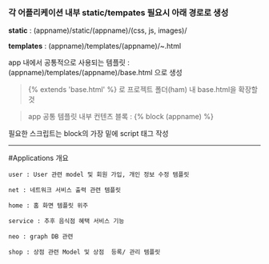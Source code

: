 
### 각 어플리케이션 내부 static/tempates 필요시 아래 경로로 생성

**static** : (appname)/static/(appname)/(css, js, images)/

**templates** : (appname)/templates/(appname)/~.html

app 내에서 공통적으로 사용되는 템플릿 : (appname)/templates/(appname)/base.html 으로 생성
>{% extends 'base.html' %} 로 프로젝트 폴더(ham) 내 base.html을 확장할 것

>app 공통 템플릿 내부 컨텐츠 블록 :  {% block (appname) %}


필요한 스크립트는 block의 가장 밑에 script 태그 작성


***
#Applications 개요

    user : User 관련 model 및 회원 가입, 개인 정보 수정 템플릿

    net : 네트워크 서비스 출력 관련 템플릿 

    home : 홈 화면 템플릿 위주

    service : 추후 음식점 혜택 서비스 기능

    neo : graph DB 관련

    shop : 상점 관련 Model 및 상점  등록/ 관리 템플릿


